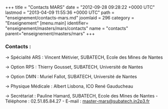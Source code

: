+++
title = "Contacts MARS"
date = "2012-09-28 09:28:22 +0000 UTC"
lastmod = "2013-04-09 11:55:36 +0000 UTC"
path = "enseignement/contacts-mars.md"
joomlaid = 296
category = "Enseignement"
[menu.main]
  identifier= "enseignement/masters/mars/contacts"
  name = "contacts"
  parent="enseignement/masters/mars"
+++
<h3>Contacts :</h3>
<p>→ Spécialité ARS : Vincent Métivier, SUBATECH, Ecole des Mines de Nantes</p>
<p>→ Option RPS : Thierry Gousset, SUBATECH, Université de Nantes</p>
<p>→ Option DMN : Muriel Fallot, SUBATECH, Université de Nantes</p>
<p>→ Physique Médicale : Albert Lisbona, ICO René Gauducheau</p>
<p>→ Secrétariat : Pauline Hamard, SUBATECH, Ecole des Mines de Nantes - Téléphone : 02.51.85.84.27 - E-mail : <a href="mailto:master-mars@subatech.in2p3.fr">master-mars@subatech.in2p3.fr</a></p>